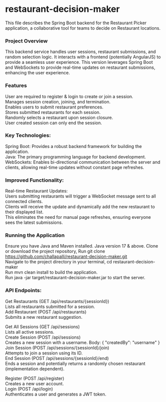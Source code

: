 # restaurant-decision-maker
This file describes the Spring Boot backend for the Restaurant Picker application, a collaborative tool for teams to decide on Restaurant locations.  

### Project Overview  
This backend service handles user sessions, restaurant submissions, and random selection logic. It interacts with a frontend (potentially AngularJS) to provide a seamless user experience.
This version leverages Spring Boot and WebSockets to provide real-time updates on restaurant submissions, enhancing the user experience.

### Features  
User are required to register & login to create or join a session.  
Manages session creation, joining, and termination.  
Enables users to submit restaurant preferences.  
Stores submitted restaurants for each session.  
Randomly selects a restaurant upon session closure.  
User created session can only end the session.  

### Key Technologies:  
Spring Boot: Provides a robust backend framework for building the application.  
Java: The primary programming language for backend development.  
WebSockets: Enables bi-directional communication between the server and clients, allowing real-time updates without constant page refreshes.  

### Improved Functionality:  
Real-time Restaurant Updates:  
Users submitting restaurants will trigger a WebSocket message sent to all connected clients.  
Clients will receive the update and dynamically add the new restaurant to their displayed list.  
This eliminates the need for manual page refreshes, ensuring everyone sees the latest submissions.  

### Running the Application  
Ensure you have Java and Maven installed.  Java version 17 & above.
Clone or download the project repository, Run git clone https://github.com/challapalli/restaurant-decision-maker.git  
Navigate to the project directory in your terminal, cd restaurant-decision-maker  
Run mvn clean install to build the application.  
Run java -jar target/restaurant-decision-maker.jar to start the server.  

### API Endpoints:  

Get Restaurants (GET /api/restaurants/{sessionId})  
Lists all restaurants submitted for a session.  
Add Restaurant (POST /api/restaurants)  
Submits a new restaurant suggestion.  

Get All Sessions (GET /api/sessions)  
Lists all active sessions.  
Create Session (POST /api/sessions)  
Creates a new session with a username. Body: { "createdBy": "username" }  
Join Session (POST /api/sessions/{sessionId}/join)  
Attempts to join a session using its ID.  
End Session (POST /api/sessions/{sessionId}/end)  
Ends a session and potentially returns a randomly chosen restaurant (implementation dependent).  

Register (POST /api/register)  
Creates a new user account.  
Login (POST /api/login)  
Authenticates a user and generates a JWT token.  


